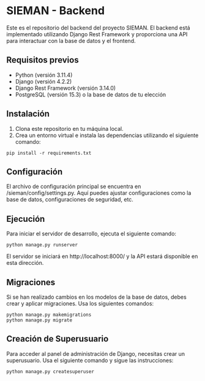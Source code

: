 # SIEMAN - Backend

Este es el repositorio del backend del proyecto SIEMAN. El backend está implementado utilizando Django Rest Framework y proporciona una API para interactuar con la base de datos y el frontend.

## Requisitos previos

- Python (versión 3.11.4)
- Django (versión 4.2.2)
- Django Rest Framework (versión 3.14.0)
- PostgreSQL (versión 15.3) o la base de datos de tu elección

## Instalación

1. Clona este repositorio en tu máquina local.
2. Crea un entorno virtual e instala las dependencias utilizando el siguiente comando:

```console
pip install -r requirements.txt
```

## Configuración

El archivo de configuración principal se encuentra en /sieman/config/settings.py. Aquí puedes ajustar configuraciones como la base de datos, configuraciones de seguridad, etc.

## Ejecución

Para iniciar el servidor de desarrollo, ejecuta el siguiente comando:

```console
python manage.py runserver
```

El servidor se iniciará en http://localhost:8000/ y la API estará disponible en esta dirección.

## Migraciones

Si se han realizado cambios en los modelos de la base de datos, debes crear y aplicar migraciones. Usa los siguientes comandos:

```console
python manage.py makemigrations
python manage.py migrate
```

## Creación de Superusuario

Para acceder al panel de administración de Django, necesitas crear un superusuario. Usa el siguiente comando y sigue las instrucciones:

```console
python manage.py createsuperuser
```
